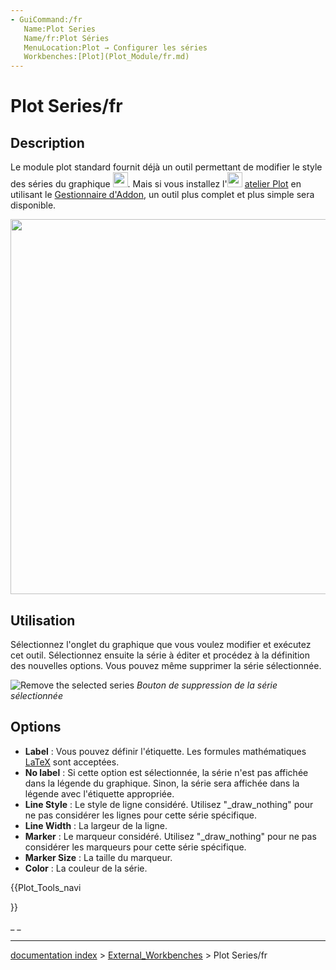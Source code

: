 ```yaml
---
- GuiCommand:/fr
   Name:Plot Series
   Name/fr:Plot Séries
   MenuLocation:Plot → Configurer les séries‏‎
   Workbenches:[Plot](Plot_Module/fr.md)
---
```


# Plot Series/fr

## Description

Le module plot standard fournit déjà un outil permettant de modifier le style des séries du graphique <img alt="" src=images/Matplotlib_edit_subplot.png  style="width:24px;">. Mais si vous installez l\'<img alt="" src=images/Workbench_Plot.svg  style="width:24px;"> [atelier Plot](Plot_Workbench/fr.md) en utilisant le [Gestionnaire d\'Addon](Std_AddonMgr.md), un outil plus complet et plus simple sera disponible.

<img alt="" src=images/Plot_MultiAxes_Example.png  style="width:600px;">

## Utilisation

Sélectionnez l\'onglet du graphique que vous voulez modifier et exécutez cet outil. Sélectionnez ensuite la série à éditer et procédez à la définition des nouvelles options. Vous pouvez même supprimer la série sélectionnée.

![Remove the selected series](images/Plot_Remove_Series.png ) *Bouton de suppression de la série sélectionnée*

## Options

-   **Label** : Vous pouvez définir l\'étiquette. Les formules mathématiques [LaTeX](https://www.latex-project.org/) sont acceptées.
-   **No label** : Si cette option est sélectionnée, la série n\'est pas affichée dans la légende du graphique. Sinon, la série sera affichée dans la légende avec l\'étiquette appropriée.
-   **Line Style** : Le style de ligne considéré. Utilisez \"\_draw\_nothing\" pour ne pas considérer les lignes pour cette série spécifique.
-   **Line Width** : La largeur de la ligne.
-   **Marker** : Le marqueur considéré. Utilisez \"\_draw\_nothing\" pour ne pas considérer les marqueurs pour cette série spécifique.
-   **Marker Size** : La taille du marqueur.
-   **Color** : La couleur de la série.





{{Plot_Tools_navi

}} 

_ _

---
[documentation index](../README.md) > [External_Workbenches](Category_External_Workbenches.md) > Plot Series/fr
